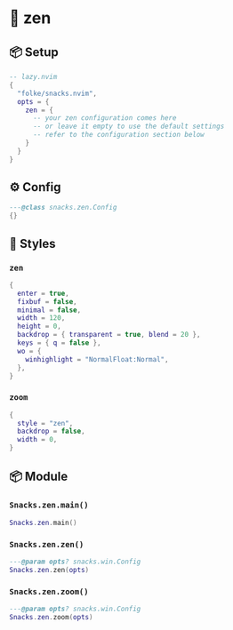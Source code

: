 # 🍿 zen

<!-- docgen -->

## 📦 Setup

```lua
-- lazy.nvim
{
  "folke/snacks.nvim",
  opts = {
    zen = {
      -- your zen configuration comes here
      -- or leave it empty to use the default settings
      -- refer to the configuration section below
    }
  }
}
```

## ⚙️ Config

```lua
---@class snacks.zen.Config
{}
```

## 🎨 Styles

### `zen`

```lua
{
  enter = true,
  fixbuf = false,
  minimal = false,
  width = 120,
  height = 0,
  backdrop = { transparent = true, blend = 20 },
  keys = { q = false },
  wo = {
    winhighlight = "NormalFloat:Normal",
  },
}
```

### `zoom`

```lua
{
  style = "zen",
  backdrop = false,
  width = 0,
}
```

## 📦 Module

### `Snacks.zen.main()`

```lua
Snacks.zen.main()
```

### `Snacks.zen.zen()`

```lua
---@param opts? snacks.win.Config
Snacks.zen.zen(opts)
```

### `Snacks.zen.zoom()`

```lua
---@param opts? snacks.win.Config
Snacks.zen.zoom(opts)
```

